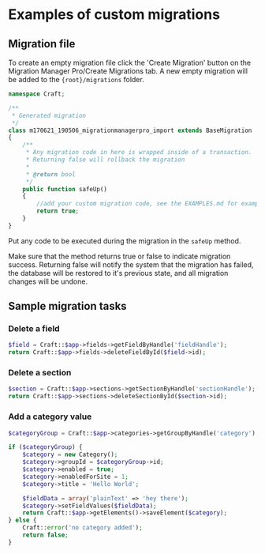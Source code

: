 # Examples of custom migrations

## Migration file

To create an empty migration file click the 'Create Migration' button on the Migration Manager Pro/Create Migrations tab. A new empty migration will be added to the `{root}/migrations` folder.

```php
namespace Craft;

/**
 * Generated migration
 */
class m170621_190506_migrationmanagerpro_import extends BaseMigration
{
    /**
     * Any migration code in here is wrapped inside of a transaction.
     * Returning false will rollback the migration
     *
     * @return bool
     */
    public function safeUp()
    {
        //add your custom migration code, see the EXAMPLES.md for examples
        return true;
    }
}
```

Put any code to be executed during the migration in the `safeUp` method.

Make sure that the method returns true or false to indicate migration success. Returning false will notify the system that the migration has failed, the database will be restored to it's previous state, and all migration changes will be undone.

## Sample migration tasks

### Delete a field

```php
$field = Craft::$app->fields->getFieldByHandle('fieldHandle');
return Craft::$app->fields->deleteFieldById($field->id);
```

### Delete a section

```php
$section = Craft::$app->sections->getSectionByHandle('sectionHandle');
return Craft::$app->sections->deleteSectionById($section->id);
```

### Add a category value

```php
$categoryGroup = Craft::$app->categories->getGroupByHandle('category');

if ($categoryGroup) {
    $category = new Category();
    $category->groupId = $categoryGroup->id;
    $category->enabled = true;
    $category->enabledForSite = 1;
    $category->title = 'Hello World';

    $fieldData = array('plainText' => 'hey there');
    $category->setFieldValues($fieldData);
    return Craft::$app->getElements()->saveElement($category);
} else {
    Craft::error('no category added');
    return false;
}
```
